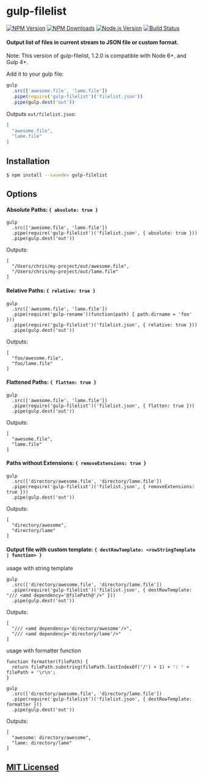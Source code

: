 # gulp-filelist

[![NPM Version](https://img.shields.io/npm/v/gulp-filelist.svg?style=flat)](https://www.npmjs.org/package/gulp-filelist)
[![NPM Downloads](https://img.shields.io/npm/dm/gulp-filelist.svg?style=flat)](https://www.npmjs.org/package/gulp-filelist)
[![Node.js Version](https://img.shields.io/badge/node.js->=_0.8-brightgreen.svg?style=flat)](http://nodejs.org/download/)
[![Build Status](https://travis-ci.com/cjroth/gulp-filelist.svg?branch=master)](https://travis-ci.org/cjroth/gulp-filelist)

#### Output list of files in current stream to JSON file or custom format.

Note: This version of gulp-filelist, 1.2.0 is compatible with Node 6+, and Gulp 4+.


Add it to your gulp file:

```js
gulp
  .src(['awesome.file', 'lame.file'])
  .pipe(require('gulp-filelist')('filelist.json'))
  .pipe(gulp.dest('out'))
```

Outputs `out/filelist.json`:

```json
[
  "awesome.file",
  "lame.file"
]
```

## Installation

```bash
$ npm install --savedev gulp-filelist
```

## Options

#### Absolute Paths: `{ absolute: true }`

```
gulp
  .src(['awesome.file', 'lame.file'])
  .pipe(require('gulp-filelist')('filelist.json', { absolute: true }))
  .pipe(gulp.dest('out'))
```
Outputs:
```
[
  "/Users/chris/my-project/out/awesome.file",
  "/Users/chris/my-project/out/lame.file"
]
```

#### Relative Paths: `{ relative: true }`

```
gulp
  .src(['awesome.file', 'lame.file'])
  .pipe(require('gulp-rename')(function(path) { path.dirname = 'foo' }))
  .pipe(require('gulp-filelist')('filelist.json', { relative: true }))
  .pipe(gulp.dest('out'))
```
Outputs:
```
[
  "foo/awesome.file",
  "foo/lame.file"
]
```

#### Flattened Paths: `{ flatten: true }`

```
gulp
  .src(['awesome.file', 'lame.file'])
  .pipe(require('gulp-filelist')('filelist.json', { flatten: true }))
  .pipe(gulp.dest('out'))
```
Outputs:
```
[
  "awesome.file",
  "lame.file"
]
```

#### Paths without Extensions: `{ removeExtensions: true }`

```
gulp
  .src(['directory/awesome.file', 'directory/lame.file'])
  .pipe(require('gulp-filelist')('filelist.json', { removeExtensions: true }))
  .pipe(gulp.dest('out'))
```
Outputs:
```
[
  "directory/awesome",
  "directory/lame"
]
```

#### Output file with custom template: `{ destRowTemplate: <rowStringTemplate | function> }`

usage with string template
```
gulp
  .src(['directory/awesome.file', 'directory/lame.file'])
  .pipe(require('gulp-filelist')('filelist.json', { destRowTemplate: "/// <amd dependency='@filePath@'/>" }))
  .pipe(gulp.dest('out'))
```
Outputs:
```
[
  "/// <amd dependency='directory/awesome'/>",
  "/// <amd dependency='directory/lame'/>"
]
```

usage with formatter function

```
function formatter(filePath) {
  return filePath.substring(filePath.lastIndexOf('/') + 1) + ': ' + filePath + '\r\n';
}

gulp
  .src(['directory/awesome.file', 'directory/lame.file'])
  .pipe(require('gulp-filelist')('filelist.json', { destRowTemplate: formatter }))
  .pipe(gulp.dest('out'))
```
Outputs:
```
[
  "awesome: directory/awesome",
  "lame: directory/lame"
]
```
## [MIT Licensed](LICENSE)

